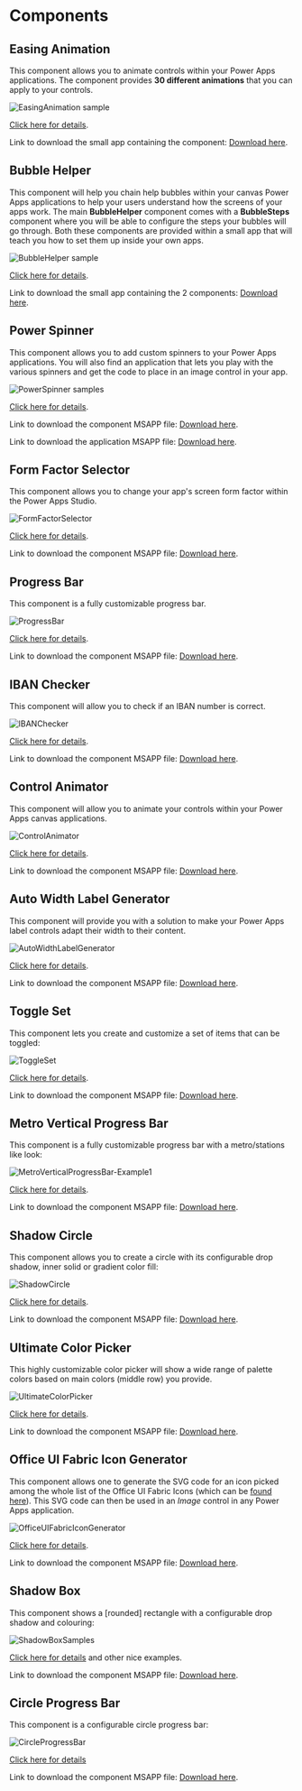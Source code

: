 # Components
## Easing Animation
This component allows you to animate controls within your Power Apps applications. The component provides **30 different animations** that you can apply to your controls.

![EasingAnimation sample](Components/EasingAnimation/images/EasingAnimation.png)

[Click here for details](Components/EasingAnimation/readme.md).

Link to download the small app containing the component: [Download here](Components/EasingAnimation/EasingAnimation.zip).

## Bubble Helper
This component will help you chain help bubbles within your canvas Power Apps applications to help your users understand how the screens of your apps work. The main **BubbleHelper** component comes with a **BubbleSteps** component where you will be able to configure the steps your bubbles will go through.
Both these components are provided within a small app that will teach you how to set them up inside your own apps.

![BubbleHelper sample](Components/BubbleHelper/images/BubbleHelper.png)

[Click here for details](Components/BubbleHelper/readme.md).

Link to download the small app containing the 2 components: [Download here](Components/BubbleHelper/BubbleHelper.zip).

## Power Spinner
This component allows you to add custom spinners to your Power Apps applications. You will also find an application that lets you play with the various spinners and get the code to place in an image control in your app.

![PowerSpinner samples](Components/PowerSpinner/images/PowerSpinnerSamples.gif)

[Click here for details](Components/PowerSpinner/readme.md).

Link to download the component MSAPP file: [Download here](Components/PowerSpinner/PowerSpinnerComponent.msapp).

Link to download the application MSAPP file: [Download here](Components/PowerSpinner/PowerSpinnerApp.msapp).

## Form Factor Selector
This component allows you to change your app's screen form factor within the Power Apps Studio.

![FormFactorSelector](Components/FormFactorSelector/images/FormFactorSelector.gif)

[Click here for details](Components/FormFactorSelector/readme.md).

Link to download the component MSAPP file: [Download here](Components/FormFactorSelector/FormFactorSelector.msapp).

## Progress Bar
This component is a fully customizable progress bar.

![ProgressBar](Components/ProgressBar/images/ProgressBarSamples.gif)

[Click here for details](Components/ProgressBar/readme.md).

Link to download the component MSAPP file: [Download here](Components/ProgressBar/ProgressBar.msapp).

## IBAN Checker
This component will allow you to check if an IBAN number is correct.

![IBANChecker](Components/IbanChecker/images/IbanChecker.png)

[Click here for details](Components/IbanChecker/readme.md).

Link to download the component MSAPP file: [Download here](Components/IbanChecker/IBANChecker.msapp).

## Control Animator
This component will allow you to animate your controls within your Power Apps canvas applications.

![ControlAnimator](Components/ControlAnimator/images/ControlAnimatorSampleHamburger.gif)

[Click here for details](Components/ControlAnimator/readme.md).

Link to download the component MSAPP file: [Download here](Components/AutoWidthLabelGenerator/AutoWidthLabelGenerator.msapp).

## Auto Width Label Generator
This component will provide you with a solution to make your Power Apps label controls adapt their width to their content.

![AutoWidthLabelGenerator](Components/AutoWidthLabelGenerator/images/AutoWidthLabelGenerator.png)

[Click here for details](Components/AutoWidthLabelGenerator/readme.md).

Link to download the component MSAPP file: [Download here](Components/AutoWidthLabelGenerator/AutoWidthLabelGenerator.msapp).

## Toggle Set
This component lets you create and customize a set of items that can be toggled:

![ToggleSet](Components/ToggleSet/images/ToggleSet.png)

[Click here for details](Components/ToggleSet/readme.md).

Link to download the component MSAPP file: [Download here](Components/ToggleSet/ToggleSet.msapp).

## Metro Vertical Progress Bar
This component is a fully customizable progress bar with a metro/stations like look:

![MetroVerticalProgressBar-Example1](Components/MetroVerticalProgressBar/images/MetroVerticalProgressBar_ex1.png)

[Click here for details](Components/MetroVerticalProgressBar/readme.md).

Link to download the component MSAPP file: [Download here](Components/MetroVerticalProgressBar/MetroVerticalProgressBar.msapp).

## Shadow Circle
This component allows you to create a circle with its configurable drop shadow, inner solid or gradient color fill:

![ShadowCircle](Components/ShadowCircle/images/ShadowCircle.png)

[Click here for details](Components/ShadowCircle/readme.md).

Link to download the component MSAPP file: [Download here](Components/ShadowCircle/ShadowCircle.msapp).

## Ultimate Color Picker
This highly customizable color picker will show a wide range of palette colors based on main colors (middle row) you provide.

![UltimateColorPicker](Components/UltimateColorPicker/images/UltimateColorPicker.png)

[Click here for details](Components/UltimateColorPicker/readme.md).

Link to download the component MSAPP file: [Download here](Components/UltimateColorPicker/UltimateColorPicker.msapp).

## Office UI Fabric Icon Generator
This component allows one to generate the SVG code for an icon picked among the whole list of the Office UI Fabric Icons (which can be [found here](https://uifabricicons.azurewebsites.net/)). This SVG code can then be used in an *Image* control in any Power Apps application.

![OfficeUIFabricIconGenerator](Components/OfficeUIFabricIconGenerator/images/OfficeUIFabricIconGenerator.png)

[Click here for details](Components/OfficeUIFabricIconGenerator/readme.md).

Link to download the component MSAPP file: [Download here](Components/OfficeUIFabricIconGenerator/OfficeUIFabricIconGenerator.msapp).

## Shadow Box
This component shows a [rounded] rectangle with a configurable drop shadow and colouring:

![ShadowBoxSamples](Components/ShadowBox/images/ShadowBoxSamples.png)

[Click here for details](Components/ShadowBox/readme.md) and other nice examples.

Link to download the component MSAPP file: [Download here](Components/ShadowBox/ShadowBox.msapp).

## Circle Progress Bar
This component is a configurable circle progress bar:

![CircleProgressBar](Components/CircleProgressBar/images/CircleProgressBar.png)

[Click here for details](Components/CircleProgressBar/readme.md)

Link to download the component MSAPP file: [Download here](Components/CircleProgressBar/CircleProgressBar.msapp).